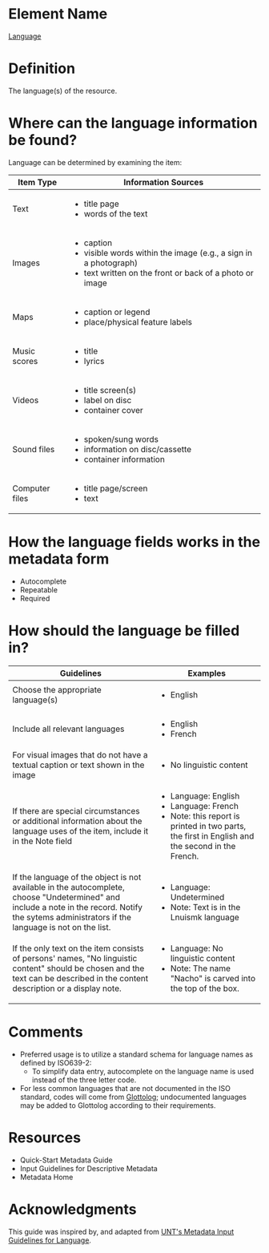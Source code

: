 # Element Name

[Language](https://www.dublincore.org/specifications/dublin-core/dcmi-terms/#http://purl.org/dc/terms/language)

# Definition

The language(s) of the resource.

# Where can the language information be found?

Language can be determined by examining the item:

| Item Type | Information Sources |
| --------- | ------------------- |
| Text | <ul><li>title page</li><li>words of the text</li></ul> |
| Images | <ul><li>caption</li><li>visible words within the image (e.g., a sign in a photograph)</li><li>text written on the front or back of a photo or image</li></ul> |
| Maps | <ul><li>caption or legend</li><li>place/physical feature labels</li></ul> |
| Music scores | <ul><li>title</li><li>lyrics</li> |
| Videos | <ul><li>title screen(s)</li><li>label on disc</li><li>container cover</li></ul> |
| Sound files | <ul><li>spoken/sung words</li><li>information on disc/cassette</li><li>container information</li></ul> |
| Computer files | <ul><li>title page/screen</li><li>text</li></ul> |

# How the language fields works in the metadata form

* Autocomplete
* Repeatable
* Required

# How should the language be filled in?

| Guidelines | Examples |
| ---------- | -------- |
| Choose the appropriate language(s) | <ul><li>English</li></ul> |
| Include all relevant languages | <ul><li>English</li><li>French</li></ul> |
| For visual images that do not have a textual caption or text shown in the image | <ul><li>No linguistic content</li></ul> |
| If there are special circumstances or additional information about the language uses of the item, include it in the Note field | <ul><li>Language: English</li><li>Language: French</li><li>Note: this report is printed in two parts, the first in English and the second in the French.</li></ul> |
| If the language of the object is not available in the autocomplete, choose "Undetermined" and include a note in the record. Notify the sytems administrators if the language is not on the list. | <ul><li>Language: Undetermined</li><li>Note: Text is in the Lnuismk language</li></ul> |
| If the only text on the item consists of persons' names, "No linguistic content" should be chosen and the text can be described in the content description or a display note. | <ul><li>Language: No linguistic content</li><li>Note: The name "Nacho" is carved into the top of the box.</li></ul> |

# Comments

* Preferred usage is to utilize a standard schema for language names as defined by ISO639-2:
  * To simplify data entry, autocomplete on the language name is used instead of the three letter code.
* For less common languages that are not documented in the ISO standard, codes will come from [Glottolog](https://glottolog.org/); undocumented languages may be added to Glottolog according to their requirements.

# Resources

* Quick-Start Metadata Guide
* Input Guidelines for Descriptive Metadata
* Metadata Home

# Acknowledgments

This guide was inspired by, and adapted from [UNT's Metadata Input Guidelines for Language](https://library.unt.edu/digital-projects-unit/metadata/fields/language).
